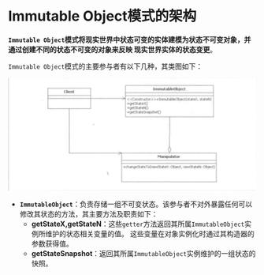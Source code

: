 Immutable Object模式的架构
==================================================================================
**`Immutable Object`模式将现实世界中状态可变的实体建模为状态不可变对象，并通过创建不同的状态不可变的对象来反映
现实世界实体的状态变更**。

`Immutable Object`模式的主要参与者有以下几种，其类图如下：

![Immutable Object类图](img/p1.png)

+ **`ImmutableObject`**：负责存储一组不可变状态。该参与者不对外暴露任何可以修改其状态的方法，其主要方法及职责如下：
    + **getStateX,getStateN**：这些`getter`方法返回其所属`ImmutableObject`实例所维护的状态相关变量的值。
    这些变量在对象实例化时通过其构造器的参数获得值。
    + **getStateSnapshot**：返回其所属`ImmutableObject`实例维护的一组状态的快照。

